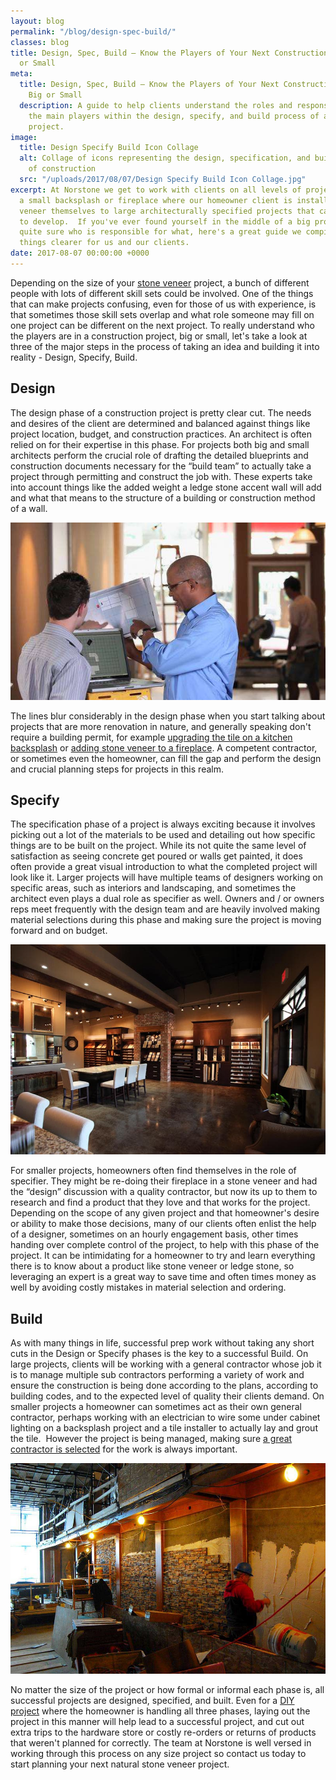 ```yaml
---
layout: blog
permalink: "/blog/design-spec-build/"
classes: blog
title: Design, Spec, Build – Know the Players of Your Next Construction Project Big
  or Small
meta:
  title: Design, Spec, Build – Know the Players of Your Next Construction Project
    Big or Small
  description: A guide to help clients understand the roles and responsibilities of
    the main players within the design, specify, and build process of a construction
    project.
image:
  title: Design Specify Build Icon Collage
  alt: Collage of icons representing the design, specification, and build processes
    of construction
  src: "/uploads/2017/08/07/Design Specify Build Icon Collage.jpg"
excerpt: At Norstone we get to work with clients on all levels of projects – from
  a small backsplash or fireplace where our homeowner client is installing the stone
  veneer themselves to large architecturally specified projects that can take years
  to develop.  If you've ever found yourself in the middle of a big project and aren't
  quite sure who is responsible for what, here's a great guide we compiled to make
  things clearer for us and our clients.
date: 2017-08-07 00:00:00 +0000
---
```



Depending on the size of your [stone veneer](https://www.norstoneusa.com/products/) project, a bunch of different people with lots of different skill sets could be involved.  One of the things that can make projects confusing, even for those of us with experience, is that sometimes those skill sets overlap and what role someone may fill on one project can be different on the next project.  To really understand who the players are in a construction project, big or small, let's take a look at three of the major steps in the process of taking an idea and building it into reality - Design, Specify, Build.

## Design

The design phase of a construction project is pretty clear cut.  The needs and desires of the client are determined and balanced against things like project location, budget, and construction practices.  An architect is often relied on for their expertise in this phase.  For projects both big and small architects perform the crucial role of drafting the detailed blueprints and construction documents necessary for the “build team” to actually take a project through permitting and construct the job with.  These experts take into account things like the added weight a ledge stone accent wall will add and what that means to the structure of a building or construction method of a wall.

![Architect meeting with client during the design phase of a construction project](/uploads/2017/08/07/Design%20Specify%20Build%20-%20Architect%20Meeting%20with%20Client.jpg)

The lines blur considerably in the design phase when you start talking about projects that are more renovation in nature, and generally speaking don't require a building permit, for example [upgrading the tile on a kitchen backsplash](https://www.norstoneusa.com/blog/light-and-bright-aztec-stacked-stone-backsplash-in-orlando-fl/) or [adding stone veneer to a fireplace](https://www.norstoneusa.com/blog/two-toned-modern-fireplace-in-ft-collins-co/).  A competent contractor, or sometimes even the homeowner, can fill the gap and perform the design and crucial planning steps for projects in this realm.

## Specify

The specification phase of a project is always exciting because it involves picking out a lot of the materials to be used and detailing out how specific things are to be built on the project.  While its not quite the same level of satisfaction as seeing concrete get poured or walls get painted, it does often provide a great visual introduction to what the completed project will look like it.  Larger projects will have multiple teams of designers working on specific areas, such as interiors and landscaping, and sometimes the architect even plays a dual role as specifier as well.  Owners and / or owners reps meet frequently with the design team and are heavily involved making material selections during this phase and making sure the project is moving forward and on budget.

![Design center used in the specification and selection phase of a construction project](/uploads/2017/08/07/Design%20Specify%20Build%20-%20Design%20Center.jpg)

For smaller projects, homeowners often find themselves in the role of specifier.  They might be re-doing their fireplace in a stone veneer and had the “design” discussion with a quality contractor, but now its up to them to research and find a product that they love and that works for the project.  Depending on the scope of any given project and that homeowner's desire or ability to make those decisions, many of our clients often enlist the help of a designer, sometimes on an hourly engagement basis, other times handing over complete control of the project, to help with this phase of the project.  It can be intimidating for a homeowner to try and learn everything there is to know about a product like stone veneer or ledge stone, so leveraging an expert is a great way to save time and often times money as well by avoiding costly mistakes in material selection and ordering.

## Build

As with many things in life, successful prep work without taking any short cuts in the Design or Specify phases is the key to a successful Build.  On large projects, clients will be working with a general contractor whose job it is to manage multiple sub contractors performing a variety of work and ensure the construction is being done according to the plans, according to building codes, and to the  expected level of quality their clients demand.  On smaller projects a homeowner can sometimes act as their own general contractor, perhaps working with an electrician to wire some under cabinet lighting on a backsplash project and a tile installer to actually lay and grout the tile.  However the project is being managed, making sure [a great contractor is selected](https://www.norstoneusa.com/blog/selecting-the-right-installer-for-your-next-tile-or-stone-project/) for the work is always important.

![Stone masons installing stone veneer panels during the build phase of a construction project](/uploads/2017/08/07/Design%20Specify%20Build%20-%20Stone%20Veneer%20Installation.jpg)

No matter the size of the project or how formal or informal each phase is, all successful projects are designed, specified, and built.  Even for a [DIY project](https://www.norstoneusa.com/blog/norstone-diy-infographic/) where the homeowner is handling all three phases, laying out the project in this manner will help lead to a successful project, and cut out extra trips to the hardware store or costly re-orders or returns of products that weren't planned for correctly.  The team at Norstone is well versed in working through this process on any size project so contact us today to start planning your next natural stone veneer project.
